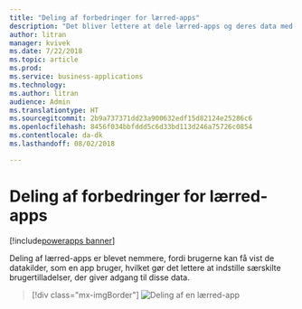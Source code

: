 ```yaml
---
title: "Deling af forbedringer for lærred-apps"
description: "Det bliver lettere at dele lærred-apps og deres data med den integrerede oplevelse."
author: litran
manager: kvivek
ms.date: 7/22/2018
ms.topic: article
ms.prod: 
ms.service: business-applications
ms.technology: 
ms.author: litran
audience: Admin
ms.translationtype: HT
ms.sourcegitcommit: 2b9a737371dd23a900632edf15d82124e25286c6
ms.openlocfilehash: 8456f034bbfddd5c6d33bd113d246a75726c0854
ms.contentlocale: da-dk
ms.lasthandoff: 08/02/2018

---
```

# <a name="sharing-enhancements-for-canvas-apps"></a>Deling af forbedringer for lærred-apps

[!include[powerapps banner](../includes/powerapps.md)]



Deling af lærred-apps er blevet nemmere, fordi brugerne kan få vist de datakilder, som en app bruger, hvilket gør det lettere at indstille særskilte brugertilladelser, der giver adgang til disse data. 

> [!div class="mx-imgBorder"]
> ![Deling af en lærred-app](media/sharing-canvas-app.png  "Deling af en lærred-app")

